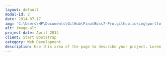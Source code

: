 ```yaml
---
layout: default
modal-id: 2
date: 2014-07-17
img: 'C:\Users\HP\Documents\GitHub\FinalBoss7-Pro.github.io\img\portfolio\pexels-craigmdennis-57007.jpg'
alt: image-alt
project-date: April 2014
client: Start Bootstrap
category: Web Development
description: Use this area of the page to describe your project. Lorem ipsum dolor sit amet, consectetur adipisicing elit. Mollitia neque assumenda ipsam nihil, molestias magnam, recusandae quos quis inventore quisquam velit asperiores, vitae? Reprehenderit soluta, eos quod consequuntur itaque. Nam.
---
```

